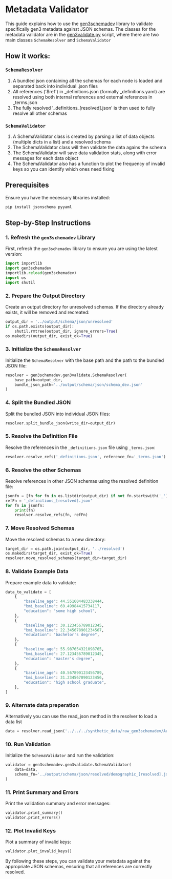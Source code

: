 # Metadata Validator

This guide explains how to use the [gen3schemadev](gen3schemadev/) library to validate specifically gen3 metadata against JSON schemas. The classes for the metadata validator are in the [gen3validate.py](gen3schemadev/gen3schemadev/gen3validate.py) script, where there are two main classes `SchemaResolver` and `SchemaValidator`

## How it works:

### `SchemaResolver`
1. A bundled json containing all the schemas for each node is loaded and separated back into individual .json files
1. All references ('$ref') in \_definitions.json (formally \_definitions.yaml) are resolved using both internal references and external references in \_terms.json
1. The fully resolved '\_definitions\_\[resolved\].json' is then used to fully resolve all other schemas

### `SchemaValidator`
1. A SchemaValidator class is created by parsing a list of data objects (multiple dicts in a list) and a resolved schema
1. The SchemaValidator class will then validate the data agains the schema
1. The SchemaValidator will save data validation stats, along with error messages for each data object
1. The SchemaValidator also has a function to plot the frequency of invalid keys so you can identify which ones need fixing


## Prerequisites

Ensure you have the necessary libraries installed:
```bash
pip install jsonschema pyyaml
```

## Step-by-Step Instructions

### 1. Refresh the `gen3schemadev` Library

First, refresh the `gen3schemadev` library to ensure you are using the latest version:
```python
import importlib
import gen3schemadev
importlib.reload(gen3schemadev)
import os
import shutil
```

### 2. Prepare the Output Directory

Create an output directory for unresolved schemas. If the directory already exists, it will be removed and recreated:
```python
output_dir = '../output/schema/json/unresolved'
if os.path.exists(output_dir):
    shutil.rmtree(output_dir, ignore_errors=True)
os.makedirs(output_dir, exist_ok=True)
```

### 3. Initialize the `SchemaResolver`

Initialize the `SchemaResolver` with the base path and the path to the bundled JSON file:
```python
resolver = gen3schemadev.gen3validate.SchemaResolver(
    base_path=output_dir, 
    bundle_json_path='../output/schema/json/schema_dev.json'
)
```

### 4. Split the Bundled JSON

Split the bundled JSON into individual JSON files:
```python
resolver.split_bundle_json(write_dir=output_dir)
```

### 5. Resolve the Definition File

Resolve the references in the `_definitions.json` file using `_terms.json`:
```python
resolver.resolve_refs('_definitions.json', reference_fn='_terms.json')
```

### 6. Resolve the other Schemas

Resolve references in other JSON schemas using the resolved definition file:
```python
jsonfn = [fn for fn in os.listdir(output_dir) if not fn.startswith('_')]
refFn = '_definitions_[resolved].json'
for fn in jsonfn:
    print(fn)
    resolver.resolve_refs(fn, refFn)
```

### 7. Move Resolved Schemas

Move the resolved schemas to a new directory:
```python
target_dir = os.path.join(output_dir, '../resolved')
os.makedirs(target_dir, exist_ok=True)
resolver.move_resolved_schemas(target_dir=target_dir)
```

### 8. Validate Example Data

Prepare example data to validate:
```python
data_to_validate = [
    {
        "baseline_age": 44.551604483338444,
        "bmi_baseline": 69.49984415734117,
        "education": "some high school",
    },
    {
        "baseline_age": 30.123456789012345,
        "bmi_baseline": 22.345678901234567,
        "education": "bachelor's degree",
    },
    {
        "baseline_age": 55.987654321098765,
        "bmi_baseline": 27.123456789012345,
        "education": "master's degree",
    },
    {
        "baseline_age": 40.567890123456789,
        "bmi_baseline": 31.234567890123456,
        "education": "high school graduate",
    },
]
```

### 9. Alternate data preperation

Alternatively you can use the read_json method in the resolver to load a data list
```python
data = resolver.read_json('../../../synthetic_data/raw_gen3schemadev/AusDiab/demographic.json')
```

### 10. Run Validation

Initialize the `SchemaValidator` and run the validation:
```python
validator = gen3schemadev.gen3validate.SchemaValidator(
    data=data, 
    schema_fn='../output/schema/json/resolved/demographic_[resolved].json'
)
```

### 11. Print Summary and Errors

Print the validation summary and error messages:
```python
validator.print_summary()
validator.print_errors()
```

### 12. Plot Invalid Keys

Plot a summary of invalid keys:
```python
validator.plot_invalid_keys()
```

By following these steps, you can validate your metadata against the appropriate JSON schemas, ensuring that all references are correctly resolved.